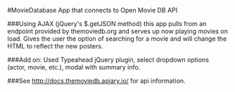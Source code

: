 #MovieDatabase App that connects to Open Movie DB API

###Using AJAX (jQuery's $.getJSON method) this app pulls from an endpoint provided by themoviedb.org and serves up now playing movies on load. Gives the user the option of searching for a movie and will change the HTML to reflect the new posters.

###Add on: Used Typeahead jQuery plugin, select dropdown options (actor, movie, etc.), modal with summary info. 

###See http://docs.themoviedb.apiary.io/ for api information.